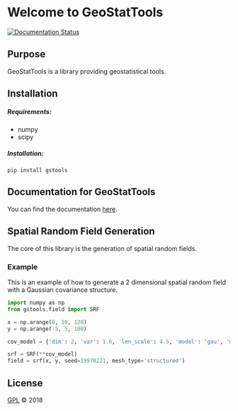 # Welcome to GeoStatTools

[![Documentation Status](https://readthedocs.org/projects/docs/badge/?version=latest)](https://gstools.readthedocs.io/en/latest/)


## Purpose

GeoStatTools is a library providing geostatistical tools.


## Installation

##### Requirements:
- numpy
- scipy

##### Installation:
`pip install gstools`


## Documentation for GeoStatTools

You can find the documentation [here][doc_link].

[doc_link]: https://gstools.readthedocs.io/en/latest/


## Spatial Random Field Generation

The core of this library is the generation of spatial random fields.


### Example

This is an example of how to generate a 2 dimensional spatial random field with a Gaussian covariance structure.

```python
import numpy as np
from gstools.field import SRF

x = np.arange(0, 10, 120)
y = np.arange(-5, 5, 100)

cov_model = {'dim': 2, 'var': 1.6, 'len_scale': 4.5, 'model': 'gau', 'mode_no': 1000}

srf = SRF(**cov_model)
field = srf(x, y, seed=19970221, mesh_type='structured')
```


## License

[GPL][gpl_link] © 2018

[gpl_link]: https://github.com/LSchueler/GSTools/blob/master/LICENSE
